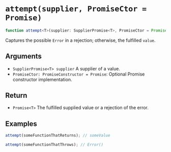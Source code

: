 # `attempt(supplier, PromiseCtor = Promise)`

```typescript
function attempt<T>(supplier: SupplierPromise<T>, PromiseCtor = Promise);
```

Captures the possible `Error` in a rejection; otherwise, the fulfilled `value`.

## Arguments

* `SupplierPromise<T> supplier` A supplier of a value.
* `PromiseCtor: PromiseConstructor = Promise`:  Optional Promise constructor implementation.

## Return

* `Promise<T>` The fulfilled supplied value or a rejection of the error.

## Examples

```javascript
attempt(someFunctionThatReturns); // someValue

attempt(someFunctionThatThrows); // Error()
```
